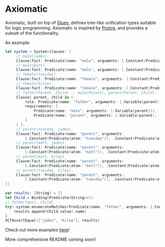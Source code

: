# Axiomatic

Axiomatic, built on top of [Gluey](https://github.com/JadenGeller/Gluey), defines tree-like unification types suitable for logic programming. Axiomatic is inspired by [Prolog](https://en.wikipedia.org/wiki/Prolog), and provides a subset of the functionality.

An example:
```swift
let system = System(clauses: [
     // male(jaden).
     Clause(fact: Predicate(name: "male", arguments: [.Constant(Predicate(atom: "jaden"))])),
     // male(matt).
     Clause(fact: Predicate(name: "male", arguments: [.Constant(Predicate(atom: "matt"))])),
     // female(tuesday).
     Clause(fact: Predicate(name: "female", arguments: [.Constant(Predicate(atom: "tuesday"))])),
     // female(kiley).
     Clause(fact: Predicate(name: "female", arguments: [.Constant(Predicate(atom: "kiley"))])),
     // father(Parent, Child) :- male(Parent), parent(Parent, Child).
     Clause{ parent, child in (
         rule: Predicate(name: "father", arguments: [.Variable(parent), .Variable(child)]),
         requirements: [
             Predicate(name: "male", arguments: [.Variable(parent)]),
             Predicate(name: "parent", arguments: [.Variable(parent), .Variable(child)])
         ]
     ) },
     // parent(tuesday, jaden).
     Clause(fact: Predicate(name: "parent", arguments:
         [.Constant(Predicate(atom: "tuesday")), .Constant(Predicate(atom: "jaden"))])),
     // parent(matt, jaden).
     Clause(fact: Predicate(name: "parent", arguments:
         [.Constant(Predicate(atom: "matt")), .Constant(Predicate(atom: "jaden"))])),
     // parent(matt, kiley).
     Clause(fact: Predicate(name: "parent", arguments:
         [.Constant(Predicate(atom: "matt")), .Constant(Predicate(atom: "kiley"))])),
     // parent(tuesday, kiley).
     Clause(fact: Predicate(name: "parent", arguments:
         [.Constant(Predicate(atom: "tuesday")), .Constant(Predicate(atom: "kiley"))]))
])
        
var results: [String] = []
let Child = Binding<Predicate<String>>()
// father(matt, Child).
try! system.enumerateMatches(Predicate(name: "father", arguments: [.Constant(Predicate(atom: "matt")), .Variable(Child)])) {
    results.append(Child.value!.name)
}
XCTAssertEqual(["jaden", "kiley"], results)
```

Check out more examples [here](https://github.com/JadenGeller/Axiomatic/blob/master/Axiomatic/AxiomaticTests/SystemTests.swift)!

More comprehensive README coming soon!
